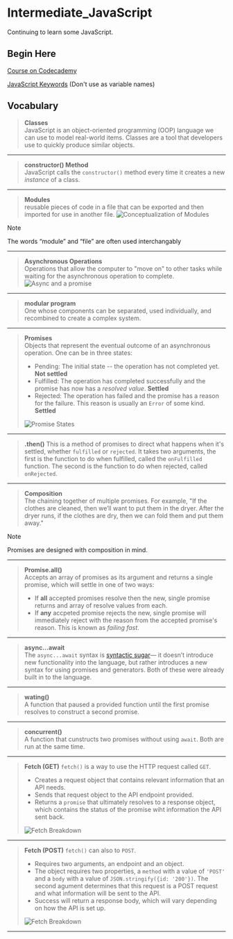 # Intermediate_JavaScript

Continuing to learn some JavaScript.

## Begin Here

[Course on Codecademy](https://www.codecademy.com/enrolled/courses/learn-intermediate-javascript)

[JavaScript Keywords](https://developer.mozilla.org/en-US/docs/Web/JavaScript/Reference/Lexical_grammar#keywords) (Don't use as variable names)

## Vocabulary

> **Classes**  
> JavaScript is an object-oriented programming (OOP) language we can use to model real-world items. Classes are a tool that developers use to quickly produce similar objects.  
___

> **constructor() Method**  
> JavaScript calls the `constructor()` method every time it creates a new _instance_ of a class.  
___

> **Modules**  
> reusable pieces of code in a file that can be exported and then imported for use in another file.
> ![Conceptualization of Modules](II-Modules/modular-program-diagram.svg)

> [!NOTE]  
> The words “module” and “file” are often used interchangably
___

> **Asynchronous Operations**  
> Operations that allow the computer to "move on" to other tasks while waiting for the asynchronous operation to complete.  
> ![Async and a promise](III-Promises/3.1/Art-354_Promise.svg)
___

> **modular program**  
> One whose components can be separated, used individually, and recombined to create a complex system.  
___

> **Promises**  
> Objects that represent the eventual outcome of an asynchronous operation. One can be in three states:  
>
> - Pending: The initial state -- the operation has not completed yet. **Not settled**  
> - Fulfilled: The operation has completed successfully and the promise has now has a _resolved value_. **Settled**  
> - Rejected: The operation has failed and the promise has a reason for the failure. This reason is usually an `Error` of some kind. **Settled**  
>
> ![Promise States](III-Promises/3.2/Art-346-01.svg)
___

> **.then()**
> This is a method of promises to direct what happens when it's settled, whether `fulfilled` or `rejected`. It takes two arguments, the first is the function to do when fulfilled, called the `onFulfilled` function. The second is the function to do when rejected, called `onRejected`.  
___

> **Composition**  
> The chaining together of multiple promises. For example, "If the clothes are cleaned, then we’ll want to put them in the dryer. After the dryer runs, if the clothes are dry, then we can fold them and put them away."  

> [!NOTE]  
> Promises are designed with composition in mind.
___

> **Promise.all()**  
> Accepts an array of promises as its argument and returns a single promise, which will settle in one of two ways:
>
> - If **all** accepted promises resolve then the new, single promise returns and array of resolve values from each.  
> - If **any** accpeted promise rejects the new, single promise will immediately reject with the reason from the accepted promise's reason. This is known as _failing fast_.
>
___

> **async...await**  
> The `async...await` syntax is [syntactic sugar](https://en.wikipedia.org/wiki/Syntactic_sugar)— it doesn’t introduce new functionality into the language, but rather introduces a new syntax for using promises and generators. Both of these were already built in to the language.  
___

> **wating()**  
> A function that paused a provided function until the first promise resolves to construct a second promise.  
___

> **concurrent()**  
> A function that cunstructs two promises without using `await`. Both are run at the same time.  
___

> **Fetch (GET)**
> `fetch()` is a way to use the HTTP request called `GET`.  
>
> - Creates a request object that contains relevant information that an API needs.  
> - Sends that request object to the API endpoint provided.  
> - Returns a `promise` that ultimately resolves to a response object, which contains the status of the promise wiht information the API sent back.  
>
> ![Fetch Breakdown](V-Requests/5.2/fetch_GET_transparent.svg "Fetch Breakdown")  
___

> **Fetch (POST)**
> `fetch()` can also to `POST`.  
>
> - Requires two arguments, an endpoint and an object.  
> - The object requires two properties, a `method` with a value of `'POST'` and a `body` with a value of `JSON.stringify({id: '200'})`. The second agument determines that this request is a POST request and what information will be sent to the API.  
> - Success will return a response body, which will vary depending on how the API is set up.  
>
> ![Fetch Breakdown](V-Requests/5.5/fetch_POST_transparent.svg "Fetch Breakdown")  
___
